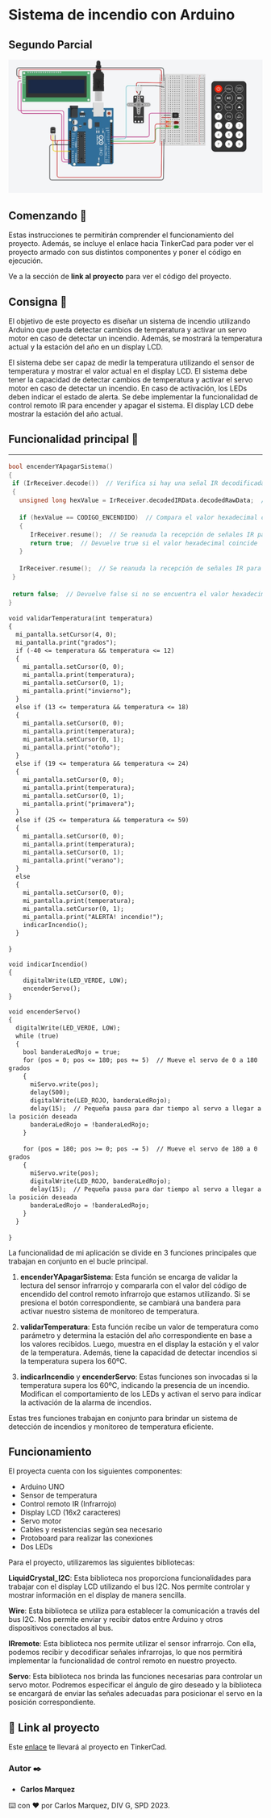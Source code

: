 # Sistema de incendio con Arduino
## Segundo Parcial

![](https://github.com/Mcarlos23/Parcial-SPD-Marquez-Carlos.-Sensor-temperatura/blob/main/parcial_arduino.jpg?raw=true)

## Comenzando 🚀

Estas instrucciones te permitirán comprender el funcionamiento del proyecto. Además, se incluye el enlace hacia TinkerCad para poder ver el proyecto armado con sus distintos componentes y poner el código en ejecución. 

Ve a la sección de **link al proyecto** para ver el código del proyecto.

## Consigna 🔩

El objetivo de este proyecto es diseñar un sistema de incendio utilizando Arduino que pueda detectar cambios de temperatura y activar un servo motor en caso de detectar un incendio. Además, se mostrará la temperatura actual y la estación del año en un display LCD.

El sistema debe ser capaz de medir la temperatura utilizando el sensor de temperatura y mostrar el valor actual en el display LCD.
El sistema debe tener la capacidad de detectar cambios de temperatura y activar el servo motor en caso de detectar un incendio. En caso de activación, los LEDs deben indicar el estado de alerta.
Se debe implementar la funcionalidad de control remoto IR para encender y apagar el sistema.
El display LCD debe mostrar la estación del año actual.


## Funcionalidad principal 🔩

* * *

 ~~~ C++ 
bool encenderYApagarSistema()
{
  if (IrReceiver.decode())  // Verifica si hay una señal IR decodificada
  {
    unsigned long hexValue = IrReceiver.decodedIRData.decodedRawData;  // Obtiene el valor de la lectura
    
    if (hexValue == CODIGO_ENCENDIDO)  // Compara el valor hexadecimal con el código para enceder.
    {
       IrReceiver.resume();  // Se reanuda la recepción de señales IR para recibir la siguiente señal
       return true;  // Devuelve true si el valor hexadecimal coincide
    }
    
    IrReceiver.resume();  // Se reanuda la recepción de señales IR para recibir la siguiente señal
  }
  
  return false;  // Devuelve false si no se encuentra el valor hexadecimal esperado o no hay una señal IR decodificada
}
~~~

~~~
void validarTemperatura(int temperatura)
{
  mi_pantalla.setCursor(4, 0);
  mi_pantalla.print("grados");
  if (-40 <= temperatura && temperatura <= 12)
  {
    mi_pantalla.setCursor(0, 0);
    mi_pantalla.print(temperatura);
    mi_pantalla.setCursor(0, 1);
    mi_pantalla.print("invierno");
  } 
  else if (13 <= temperatura && temperatura <= 18)
  {
    mi_pantalla.setCursor(0, 0);
    mi_pantalla.print(temperatura);
    mi_pantalla.setCursor(0, 1);
    mi_pantalla.print("otoño");
  } 
  else if (19 <= temperatura && temperatura <= 24)
  {
    mi_pantalla.setCursor(0, 0);
    mi_pantalla.print(temperatura);
    mi_pantalla.setCursor(0, 1);
    mi_pantalla.print("primavera");
  } 
  else if (25 <= temperatura && temperatura <= 59)
  {
    mi_pantalla.setCursor(0, 0);
    mi_pantalla.print(temperatura);
    mi_pantalla.setCursor(0, 1);
    mi_pantalla.print("verano");
  }
  else
  {
    mi_pantalla.setCursor(0, 0);
    mi_pantalla.print(temperatura);
    mi_pantalla.setCursor(0, 1);
    mi_pantalla.print("ALERTA! incendio!");
    indicarIncendio();
  }
    
}
~~~

~~~
void indicarIncendio()
{
    digitalWrite(LED_VERDE, LOW);
    encenderServo();	
}
~~~

~~~
void encenderServo()
{
  digitalWrite(LED_VERDE, LOW);
  while (true)
  {
    bool banderaLedRojo = true;
    for (pos = 0; pos <= 180; pos += 5)  // Mueve el servo de 0 a 180 grados
    {
      miServo.write(pos);
      delay(500);
      digitalWrite(LED_ROJO, banderaLedRojo);
      delay(15);  // Pequeña pausa para dar tiempo al servo a llegar a la posición deseada
      banderaLedRojo = !banderaLedRojo;
    }

    for (pos = 180; pos >= 0; pos -= 5)  // Mueve el servo de 180 a 0 grados
    {
      miServo.write(pos);
      digitalWrite(LED_ROJO, banderaLedRojo);
      delay(15);  // Pequeña pausa para dar tiempo al servo a llegar a la posición deseada
      banderaLedRojo = !banderaLedRojo;
    }
  }
  
}
 ~~~

La funcionalidad de mi aplicación se divide en 3 funciones principales que trabajan en conjunto en el bucle principal.

1. **encenderYApagarSistema**: Esta función se encarga de validar la lectura del sensor infrarrojo y compararla con el valor del código de encendido del control remoto infrarrojo que estamos utilizando. Si se presiona el botón correspondiente, se cambiará una bandera para activar nuestro sistema de monitoreo de temperatura.

2. **validarTemperatura**: Esta función recibe un valor de temperatura como parámetro y determina la estación del año correspondiente en base a los valores recibidos. Luego, muestra en el display la estación y el valor de la temperatura. Además, tiene la capacidad de detectar incendios si la temperatura supera los 60ºC.

3. **indicarIncendio** y **encenderServo**: Estas funciones son invocadas si la temperatura supera los 60ºC, indicando la presencia de un incendio. Modifican el comportamiento de los LEDs y activan el servo para indicar la activación de la alarma de incendios.

Estas tres funciones trabajan en conjunto para brindar un sistema de detección de incendios y monitoreo de temperatura eficiente.


## Funcionamiento

El proyecta cuenta con los siguientes componentes:

* Arduino UNO
* Sensor de temperatura
* Control remoto IR (Infrarrojo)
* Display LCD (16x2 caracteres)
* Servo motor
* Cables y resistencias según sea necesario
* Protoboard para realizar las conexiones
* Dos LEDs

Para el proyecto, utilizaremos las siguientes bibliotecas:

**LiquidCrystal_I2C**: Esta biblioteca nos proporciona funcionalidades para trabajar con el display LCD utilizando el bus I2C. Nos permite controlar y mostrar información en el display de manera sencilla.

**Wire**: Esta biblioteca se utiliza para establecer la comunicación a través del bus I2C. Nos permite enviar y recibir datos entre Arduino y otros dispositivos conectados al bus.

**IRremote**: Esta biblioteca nos permite utilizar el sensor infrarrojo. Con ella, podemos recibir y decodificar señales infrarrojas, lo que nos permitirá implementar la funcionalidad de control remoto en nuestro proyecto.

**Servo**: Esta biblioteca nos brinda las funciones necesarias para controlar un servo motor. Podremos especificar el ángulo de giro deseado y la biblioteca se encargará de enviar las señales adecuadas para posicionar el servo en la posición correspondiente.



## 🤖 Link al proyecto 
Este [enlace](https://www.tinkercad.com/things/4yYIVws6hPI-2do-parcial-div-g-marquez-carlos/editel?sharecode=EbeIaLyI47BLs6kk0TyKKmer-IqWiAZ9AMNZkfqCHc0) te llevará al proyecto en TinkerCad.

### Autor ✒️

* **Carlos Marquez** 





⌨️ con ❤️ por Carlos Marquez, DIV G, SPD 2023.
